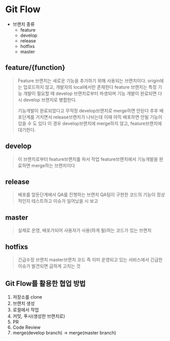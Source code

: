 # Git Flow
* 브랜치 종류
	* feature
	* develop
	* release
	* hotfixs
	* master
	
## feature/{function}
> Feature 브랜치는 새로운 기능을 추가하기 위해 사용되는 브랜치이다.
> origin에는 업로드하지 않고, 개발자의 local에서만 존재한다
> feature 브랜치는 특정 기능 개발이 필요할 때 develop 브랜치로부터 파생되며 기능 개발이 완료되면 다시 develop 브랜치로 병합한다.
> 
> 기능개발이 완료되었다고 무작정 develop브랜치로 merge하면 안된다
> 추후 배포단계를 거치면서 release브랜치가 나뉘는데 이때 아직 배포하면 안될 기능이 있을 수 도 있다
> 이 경우 develop브랜치에 merge하지 않고, feature브랜치에 대기한다.

## develop
> 이 브랜치로부터 feature브랜치를 파서 작업
> feature브랜치에서 기능개발을 완료하면 merge하는 브랜치이다

## release
> 배포를 앞둔단계에서 QA를 진행하는 브랜치
> QA팀이 구현한 코드의 기능이 정상적인지 테스트하고 
> 이슈가 일어났을 시 보고

## master 
> 실제로 운영, 배포가되어 사용자가 사용(하게 될)하는 코드가 있는 브랜치 

## hotfixs
> 긴급수정 브랜치
> master브랜치 코드 즉 이미 운영되고 있는 서비스에서 긴급한 이슈가 발견되면 급하게 고치는 것

## Git Flow를 활용한 협업 방법
1. 저장소를 clone
2. 브랜치 생성
3. 로컬에서 작업
4. 커밋, 푸시(생성한 브랜치로) 
5. PR
6. Code Review
7. merge(develop branch) -> merge(master branch)
